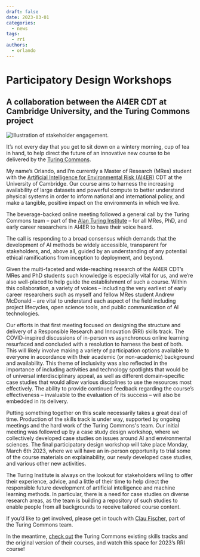 ```yaml
---
draft: false
date: 2023-03-01
categories:
  - news
tags:
  - rri 
authors:
  - orlando
---
```

# Participatory Design Workshops 
## A collaboration between the AI4ER CDT at Cambridge University, and the Turing Commons project

![Illustration of stakeholder engagement.](https://raw.githubusercontent.com/alan-turing-institute/turing-commons/main/docs/assets/images/illustrations/stakeholder-engagement.jpg)

It’s not every day that you get to sit down on a wintery morning, cup of tea in hand, to help direct the future of an innovative new course to be delivered by the [Turing Commons](https://alan-turing-institute.github.io/turing-commons/).

My name’s Orlando, and I’m currently a Master of Research (MRes) student with the
[Artificial Intelligence for Environmental Risk (AI4ER)](https://ai4er-cdt.esc.cam.ac.uk) CDT at the University of Cambridge.
Our course aims to harness the increasing availability of large datasets and powerful compute to better understand physical systems in order to inform national and international policy, and make a tangible, positive impact on the environments in which we live.

The beverage-backed online meeting followed a general call by the Turing Commons team – part of the [Alan Turing Institute](https://www.turing.ac.uk) – for all MRes, PhD, and early career researchers in AI4ER to have their voice heard.

The call is responding to a broad consensus which demands that the development of AI methods be widely accessible, transparent for stakeholders, and, above all, guided by an understanding of any potential ethical ramifications from inception to deployment, and beyond.

Given the multi-faceted and wide-reaching research of the AI4ER CDT’s MRes and PhD students such knowledge is especially vital for us, and we’re also well-placed to help guide the establishment of such a course. Within this collaboration, a variety of voices – including the very earliest of early career researchers such as myself and fellow MRes student Andrew McDonald – are vital to understand each aspect of the field including project lifecycles, open science tools, and public communication of AI technologies.

Our efforts in that first meeting focused on designing the structure and delivery of a Responsible Research and Innovation (RRI) skills track. The COVID-inspired discussions of in-person vs asynchronous online learning resurfaced and concluded with a resolution to harness the best of both. This will likely involve making a variety of participation options available to everyone in accordance with their academic (or non-academic) background and availability. This theme of inclusivity was also reflected in the importance of including activities and technology spotlights that would be of universal interdisciplinary appeal, as well as different domain-specific case studies that would allow various disciplines to use the resources most effectively. The ability to provide continued feedback regarding the course’s effectiveness – invaluable to the evaluation of its success – will also be embedded in its delivery.

Putting something together on this scale necessarily takes a great deal of time. Production of the skills track is under way, supported by ongoing meetings and the hard work of the Turing Commons's team. Our initial meeting was followed up by a case study design workshop, where we collectively developed case studies on issues around AI and environmental sciences. The final participatory design workshop will take place Monday, March 6th 2023, where we will have an in-person opportunity to trial some of the course materials on explainability, our newly developed case studies, and various other new activities.

The Turing Institute is always on the lookout for stakeholders willing to offer their experience, advice, and a little of their time to help direct the responsible future development of artificial intelligence and machine learning methods. In particular, there is a need for case studies on diverse research areas, as the team is building a repository of such studies to enable people from all backgrounds to receive tailored course content.

If you’d like to get involved, please get in touch with [Clau Fischer](mailto:cfischer@turing.ac.uk), part of the Turing Commons team.

In the meantime, [check out](https://alan-turing-institute.github.io/turing-commons/welcome/) the Turing Commons existing skills tracks and the original version of their courses, and watch this space for 2023’s RRI course!
